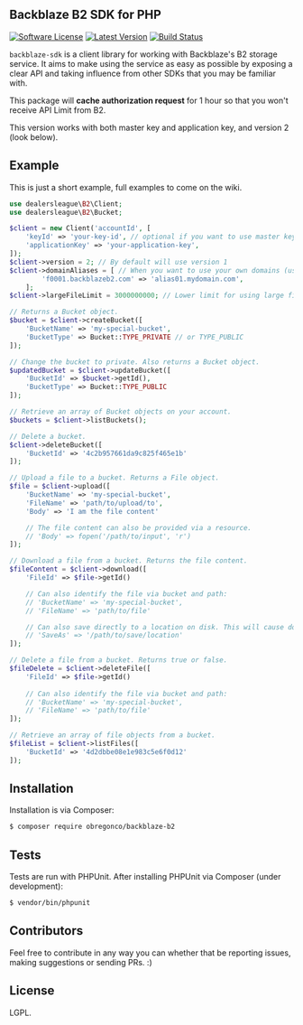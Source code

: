 ## Backblaze B2 SDK for PHP
[![Software License](https://img.shields.io/badge/license-LGPL-brightgreen.svg?style=flat-square)](LICENSE.md)
[![Latest Version](https://img.shields.io/github/release/obregonco/backblaze-b2.svg?style=flat-square)](https://github.com/obregonco/backblaze-b2/releases)
[![Build Status](https://img.shields.io/travis/obregonco/backblaze-b2.svg?style=flat-square)](https://travis-ci.org/obregonco/backblaze-b2)

`backblaze-sdk` is a client library for working with Backblaze's B2 storage service. It aims to make using the service as
easy as possible by exposing a clear API and taking influence from other SDKs that you may be familiar with.

This package will **cache authorization request** for 1 hour so that you won't receive API Limit from B2.

This version works with both master key and application key, and version 2 (look below).

## Example

This is just a short example, full examples to come on the wiki.

```php
use dealersleague\B2\Client;
use dealersleague\B2\Bucket;

$client = new Client('accountId', [
	'keyId' => 'your-key-id', // optional if you want to use master key (account Id)
	'applicationKey' => 'your-application-key',
]);
$client->version = 2; // By default will use version 1
$client->domainAliases = [ // When you want to use your own domains (using CNAME)
		'f0001.backblazeb2.com' => 'alias01.mydomain.com',
	];
$client->largeFileLimit = 3000000000; // Lower limit for using large files upload support. Default: 3GB

// Returns a Bucket object.
$bucket = $client->createBucket([
    'BucketName' => 'my-special-bucket',
    'BucketType' => Bucket::TYPE_PRIVATE // or TYPE_PUBLIC
]);

// Change the bucket to private. Also returns a Bucket object.
$updatedBucket = $client->updateBucket([
    'BucketId' => $bucket->getId(),
    'BucketType' => Bucket::TYPE_PUBLIC
]);

// Retrieve an array of Bucket objects on your account.
$buckets = $client->listBuckets();

// Delete a bucket.
$client->deleteBucket([
    'BucketId' => '4c2b957661da9c825f465e1b'
]);

// Upload a file to a bucket. Returns a File object.
$file = $client->upload([
    'BucketName' => 'my-special-bucket',
    'FileName' => 'path/to/upload/to',
    'Body' => 'I am the file content'

    // The file content can also be provided via a resource.
    // 'Body' => fopen('/path/to/input', 'r')
]);

// Download a file from a bucket. Returns the file content.
$fileContent = $client->download([
    'FileId' => $file->getId()

    // Can also identify the file via bucket and path:
    // 'BucketName' => 'my-special-bucket',
    // 'FileName' => 'path/to/file'

    // Can also save directly to a location on disk. This will cause download() to not return file content.
    // 'SaveAs' => '/path/to/save/location'
]);

// Delete a file from a bucket. Returns true or false.
$fileDelete = $client->deleteFile([
    'FileId' => $file->getId()
    
    // Can also identify the file via bucket and path:
    // 'BucketName' => 'my-special-bucket',
    // 'FileName' => 'path/to/file'
]);

// Retrieve an array of file objects from a bucket.
$fileList = $client->listFiles([
    'BucketId' => '4d2dbbe08e1e983c5e6f0d12'
]);
```

## Installation

Installation is via Composer:

```bash
$ composer require obregonco/backblaze-b2
```

## Tests

Tests are run with PHPUnit. After installing PHPUnit via Composer (under development):

```bash
$ vendor/bin/phpunit
```

## Contributors

Feel free to contribute in any way you can whether that be reporting issues, making suggestions or sending PRs. :)

## License

LGPL.
